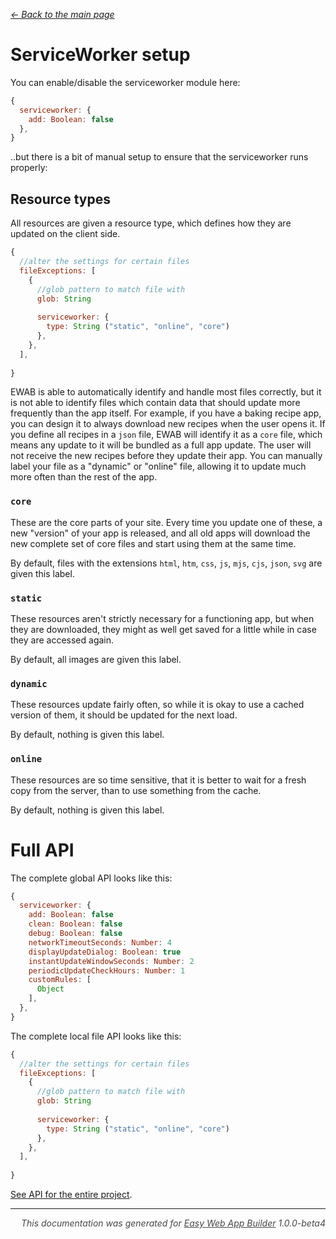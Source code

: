 _[<- Back to the main page](../README.md)_
# ServiceWorker setup
You can enable/disable the serviceworker module here:
```js
{
  serviceworker: {
    add: Boolean: false
  },
}
```
..but there is a bit of manual setup to ensure that the serviceworker runs properly:

## Resource types
All resources are given a resource type, which defines how they are updated on the client side.

```js
{
  //alter the settings for certain files
  fileExceptions: [
    {
      //glob pattern to match file with
      glob: String
      
      serviceworker: {
        type: String ("static", "online", "core")
      },
    },
  ],
  
}
```

EWAB is able to automatically identify and handle most files correctly, but it is not able to identify files which contain data that should update more frequently than the app itself. For example, if you have a baking recipe app, you can design it to always download new recipes when the user opens it. If you define all recipes in a `json` file, EWAB will identify it as a `core` file, which means any update to it will be bundled as a full app update. The user will not receive the new recipes before they update their app. You can manually label your file as a "dynamic" or "online" file, allowing it to update much more often than the rest of the app.

### `core`
These are the core parts of your site. Every time you update one of these, a new "version" of your app is released, and all old apps will download the new complete set of core files and start using them at the same time.

By default, files with the extensions `html`, `htm`, `css`, `js`, `mjs`, `cjs`, `json`, `svg` are given this label.

### `static`
These resources aren't strictly necessary for a functioning app, but when they are downloaded, they might as well get saved for a little while in case they are accessed again.

By default, all images are given this label.

### `dynamic`
These resources update fairly often, so while it is okay to use a cached version of them, it should be updated for the next load.

By default, nothing is given this label.

### `online`
These resources are so time sensitive, that it is better to wait for a fresh copy from the server, than to use something from the cache.

By default, nothing is given this label.



# Full API
The complete global API looks like this:
```js
{
  serviceworker: {
    add: Boolean: false
    clean: Boolean: false
    debug: Boolean: false
    networkTimeoutSeconds: Number: 4
    displayUpdateDialog: Boolean: true
    instantUpdateWindowSeconds: Number: 2
    periodicUpdateCheckHours: Number: 1
    customRules: [
      Object
    ],
  },
}
```
The complete local file API looks like this:
```js
{
  //alter the settings for certain files
  fileExceptions: [
    {
      //glob pattern to match file with
      glob: String
      
      serviceworker: {
        type: String ("static", "online", "core")
      },
    },
  ],
  
}
```

[See API for the entire project](./config.md).


---
<p style="opacity:.8;font-style:italic;text-align:right">This documentation was generated for <a href="https://github.com/atjn/easy-web-app-builder#readme">Easy Web App Builder</a> 1.0.0-beta4</p>
